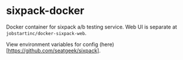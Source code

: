 # sixpack-docker

Docker container for sixpack a/b testing service.  Web UI is separate at `jobstartinc/docker-sixpack-web`.

View environment variables for config (here)[https://github.com/seatgeek/sixpack].
